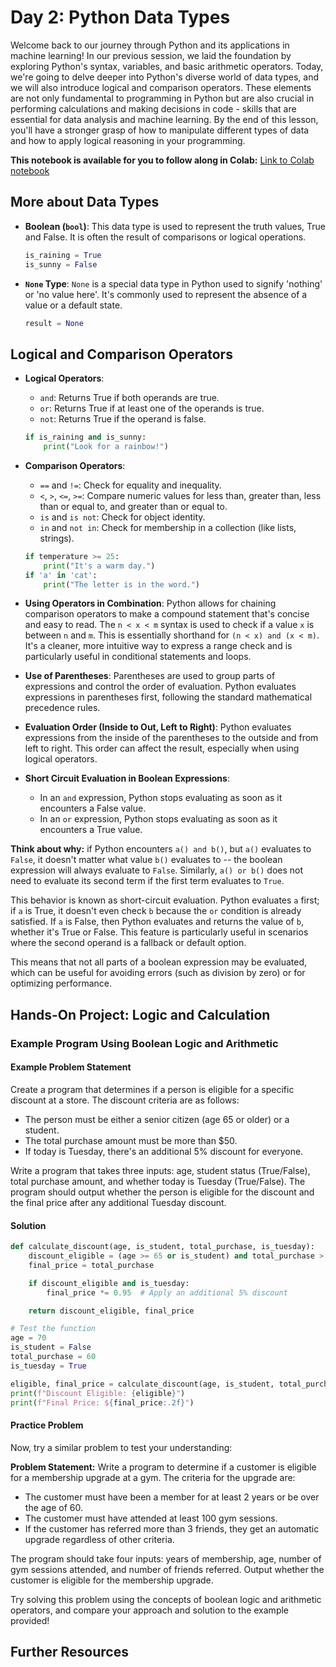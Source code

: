 # Day 2: Python Data Types

Welcome back to our journey through Python and its applications in machine learning! In our previous session, we laid the foundation by exploring Python's syntax, variables, and basic arithmetic operators. Today, we're going to delve deeper into Python's diverse world of data types, and we will also introduce logical and comparison operators. These elements are not only fundamental to programming in Python but are also crucial in performing calculations and making decisions in code - skills that are essential for data analysis and machine learning. By the end of this lesson, you'll have a stronger grasp of how to manipulate different types of data and how to apply logical reasoning in your programming.

**This notebook is available for you to follow along in Colab:** [Link to Colab notebook](https://colab.research.google.com/drive/1Nl3JQRaYy-P3grWSl2ER6mrEm36DOp4h?usp=sharing)

## More about Data Types

- **Boolean (`bool`)**: This data type is used to represent the truth values, True and False. It is often the result of comparisons or logical operations.
  
  ```python
  is_raining = True
  is_sunny = False
  ```

- **`None` Type**: `None` is a special data type in Python used to signify 'nothing' or 'no value here'. It's commonly used to represent the absence of a value or a default state.
  
  ```python
  result = None
  ```

## Logical and Comparison Operators

- **Logical Operators**:
  - `and`: Returns True if both operands are true.
  - `or`: Returns True if at least one of the operands is true.
  - `not`: Returns True if the operand is false.
  
  ```python
  if is_raining and is_sunny:
      print("Look for a rainbow!")
  ```

- **Comparison Operators**:
  - `==` and `!=`: Check for equality and inequality.
  - `<`, `>`, `<=`, `>=`: Compare numeric values for less than, greater than, less than or equal to, and greater than or equal to.
  - `is` and `is not`: Check for object identity.
  - `in` and `not in`: Check for membership in a collection (like lists, strings).

  ```python
  if temperature >= 25:
      print("It's a warm day.")
  if 'a' in 'cat':
      print("The letter is in the word.")
  ```

- **Using Operators in Combination**: Python allows for chaining comparison operators to make a compound statement that's concise and easy to read. The `n < x < m` syntax is used to check if a value `x` is between `n` and `m`. This is essentially shorthand for `(n < x) and (x < m)`. It's a cleaner, more intuitive way to express a range check and is particularly useful in conditional statements and loops.

- **Use of Parentheses**: Parentheses are used to group parts of expressions and control the order of evaluation. Python evaluates expressions in parentheses first, following the standard mathematical precedence rules.
  
- **Evaluation Order (Inside to Out, Left to Right)**: Python evaluates expressions from the inside of the parentheses to the outside and from left to right. This order can affect the result, especially when using logical operators.

- **Short Circuit Evaluation in Boolean Expressions**:
  - In an `and` expression, Python stops evaluating as soon as it encounters a False value.
  - In an `or` expression, Python stops evaluating as soon as it encounters a True value.

**Think about why:** if Python encounters `a() and b()`, but `a()` evaluates to `False`, it doesn't matter what value `b()` evaluates to -- the boolean expression will always evaluate to `False`. Similarly, `a() or b()` does not need to evaluate its second term if the first term evaluates to `True`.
  
This behavior is known as short-circuit evaluation. Python evaluates `a` first; if `a` is True, it doesn't even check `b` because the `or` condition is already satisfied. If `a` is False, then Python evaluates and returns the value of `b`, whether it's True or False. This feature is particularly useful in scenarios where the second operand is a fallback or default option.

This means that not all parts of a boolean expression may be evaluated, which can be useful for avoiding errors (such as division by zero) or for optimizing performance.

## Hands-On Project: Logic and Calculation

### Example Program Using Boolean Logic and Arithmetic

#### Example Problem Statement
Create a program that determines if a person is eligible for a specific discount at a store. The discount criteria are as follows:
- The person must be either a senior citizen (age 65 or older) or a student.
- The total purchase amount must be more than $50.
- If today is Tuesday, there's an additional 5% discount for everyone.

Write a program that takes three inputs: age, student status (True/False), total purchase amount, and whether today is Tuesday (True/False). The program should output whether the person is eligible for the discount and the final price after any additional Tuesday discount.

#### Solution

```python
def calculate_discount(age, is_student, total_purchase, is_tuesday):
    discount_eligible = (age >= 65 or is_student) and total_purchase > 50
    final_price = total_purchase

    if discount_eligible and is_tuesday:
        final_price *= 0.95  # Apply an additional 5% discount

    return discount_eligible, final_price

# Test the function
age = 70
is_student = False
total_purchase = 60
is_tuesday = True

eligible, final_price = calculate_discount(age, is_student, total_purchase, is_tuesday)
print(f"Discount Eligible: {eligible}")
print(f"Final Price: ${final_price:.2f}")
```

#### Practice Problem
Now, try a similar problem to test your understanding:

**Problem Statement:**
Write a program to determine if a customer is eligible for a membership upgrade at a gym. The criteria for the upgrade are:
- The customer must have been a member for at least 2 years or be over the age of 60.
- The customer must have attended at least 100 gym sessions.
- If the customer has referred more than 3 friends, they get an automatic upgrade regardless of other criteria.

The program should take four inputs: years of membership, age, number of gym sessions attended, and number of friends referred. Output whether the customer is eligible for the membership upgrade.

Try solving this problem using the concepts of boolean logic and arithmetic operators, and compare your approach and solution to the example provided!



## Further Resources


